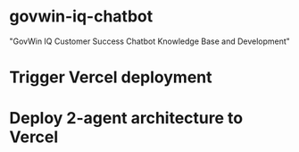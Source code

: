 # govwin-iq-chatbot
"GovWin IQ Customer Success Chatbot Knowledge Base and Development"
# Trigger Vercel deployment
# Deploy 2-agent architecture to Vercel
